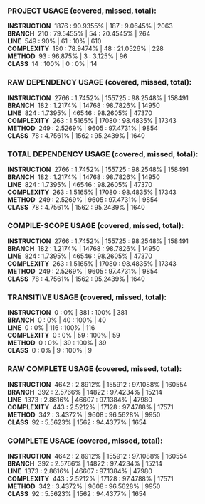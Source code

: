 ### PROJECT USAGE (covered, missed, total):  
**INSTRUCTION** &nbsp;1876 : 90.9355% | 187 : 9.0645% | 2063  
**BRANCH** &nbsp;210 : 79.5455% | 54 : 20.4545% | 264  
**LINE** &nbsp;549 : 90% | 61 : 10% | 610  
**COMPLEXITY** &nbsp;180 : 78.9474% | 48 : 21.0526% | 228  
**METHOD** &nbsp;93 : 96.875% | 3 : 3.125% | 96  
**CLASS** &nbsp;14 : 100% | 0 : 0% | 14  
  
### RAW DEPENDENCY USAGE (covered, missed, total):  
**INSTRUCTION** &nbsp;2766 : 1.7452% | 155725 : 98.2548% | 158491  
**BRANCH** &nbsp;182 : 1.2174% | 14768 : 98.7826% | 14950  
**LINE** &nbsp;824 : 1.7395% | 46546 : 98.2605% | 47370  
**COMPLEXITY** &nbsp;263 : 1.5165% | 17080 : 98.4835% | 17343  
**METHOD** &nbsp;249 : 2.5269% | 9605 : 97.4731% | 9854  
**CLASS** &nbsp;78 : 4.7561% | 1562 : 95.2439% | 1640  
  
### TOTAL DEPENDENCY USAGE (covered, missed, total):  
**INSTRUCTION** &nbsp;2766 : 1.7452% | 155725 : 98.2548% | 158491  
**BRANCH** &nbsp;182 : 1.2174% | 14768 : 98.7826% | 14950  
**LINE** &nbsp;824 : 1.7395% | 46546 : 98.2605% | 47370  
**COMPLEXITY** &nbsp;263 : 1.5165% | 17080 : 98.4835% | 17343  
**METHOD** &nbsp;249 : 2.5269% | 9605 : 97.4731% | 9854  
**CLASS** &nbsp;78 : 4.7561% | 1562 : 95.2439% | 1640  
  
### COMPILE-SCOPE USAGE (covered, missed, total):  
**INSTRUCTION** &nbsp;2766 : 1.7452% | 155725 : 98.2548% | 158491  
**BRANCH** &nbsp;182 : 1.2174% | 14768 : 98.7826% | 14950  
**LINE** &nbsp;824 : 1.7395% | 46546 : 98.2605% | 47370  
**COMPLEXITY** &nbsp;263 : 1.5165% | 17080 : 98.4835% | 17343  
**METHOD** &nbsp;249 : 2.5269% | 9605 : 97.4731% | 9854  
**CLASS** &nbsp;78 : 4.7561% | 1562 : 95.2439% | 1640  
  
### TRANSITIVE USAGE (covered, missed, total):  
**INSTRUCTION** &nbsp;0 : 0% | 381 : 100% | 381  
**BRANCH** &nbsp;0 : 0% | 40 : 100% | 40  
**LINE** &nbsp;0 : 0% | 116 : 100% | 116  
**COMPLEXITY** &nbsp;0 : 0% | 59 : 100% | 59  
**METHOD** &nbsp;0 : 0% | 39 : 100% | 39  
**CLASS** &nbsp;0 : 0% | 9 : 100% | 9  
  
### RAW COMPLETE USAGE (covered, missed, total):  
**INSTRUCTION** &nbsp;4642 : 2.8912% | 155912 : 97.1088% | 160554  
**BRANCH** &nbsp;392 : 2.5766% | 14822 : 97.4234% | 15214  
**LINE** &nbsp;1373 : 2.8616% | 46607 : 97.1384% | 47980  
**COMPLEXITY** &nbsp;443 : 2.5212% | 17128 : 97.4788% | 17571  
**METHOD** &nbsp;342 : 3.4372% | 9608 : 96.5628% | 9950  
**CLASS** &nbsp;92 : 5.5623% | 1562 : 94.4377% | 1654  
  
### COMPLETE USAGE (covered, missed, total):  
**INSTRUCTION** &nbsp;4642 : 2.8912% | 155912 : 97.1088% | 160554  
**BRANCH** &nbsp;392 : 2.5766% | 14822 : 97.4234% | 15214  
**LINE** &nbsp;1373 : 2.8616% | 46607 : 97.1384% | 47980  
**COMPLEXITY** &nbsp;443 : 2.5212% | 17128 : 97.4788% | 17571  
**METHOD** &nbsp;342 : 3.4372% | 9608 : 96.5628% | 9950  
**CLASS** &nbsp;92 : 5.5623% | 1562 : 94.4377% | 1654  
